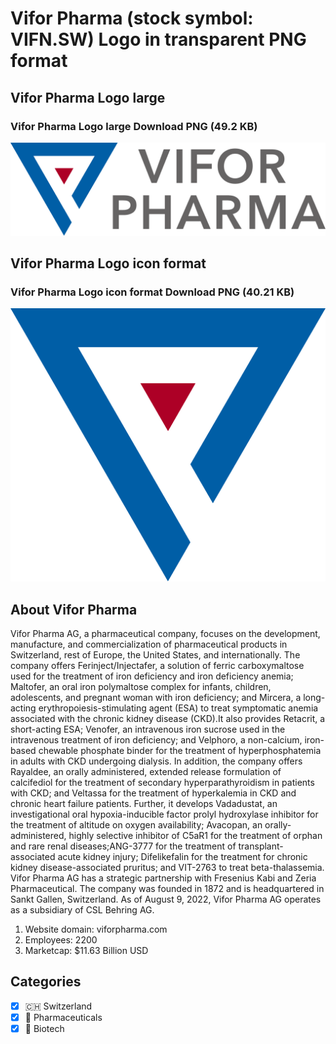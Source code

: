 # Vifor Pharma (stock symbol: VIFN.SW) Logo in transparent PNG format

## Vifor Pharma Logo large

### Vifor Pharma Logo large Download PNG (49.2 KB)

![Vifor Pharma Logo large Download PNG (49.2 KB)](/img/orig/VIFN.SW_BIG-185197d3.png)

## Vifor Pharma Logo icon format

### Vifor Pharma Logo icon format Download PNG (40.21 KB)

![Vifor Pharma Logo icon format Download PNG (40.21 KB)](/img/orig/VIFN.SW-a9192e2b.png)

## About Vifor Pharma

Vifor Pharma AG, a pharmaceutical company, focuses on the development, manufacture, and commercialization of pharmaceutical products in Switzerland, rest of Europe, the United States, and internationally. The company offers Ferinject/Injectafer, a solution of ferric carboxymaltose used for the treatment of iron deficiency and iron deficiency anemia; Maltofer, an oral iron polymaltose complex for infants, children, adolescents, and pregnant woman with iron deficiency; and Mircera, a long-acting erythropoiesis-stimulating agent (ESA) to treat symptomatic anemia associated with the chronic kidney disease (CKD).It also provides Retacrit, a short-acting ESA; Venofer, an intravenous iron sucrose used in the intravenous treatment of iron deficiency; and Velphoro, a non-calcium, iron-based chewable phosphate binder for the treatment of hyperphosphatemia in adults with CKD undergoing dialysis. In addition, the company offers Rayaldee, an orally administered, extended release formulation of calcifediol for the treatment of secondary hyperparathyroidism in patients with CKD; and Veltassa for the treatment of hyperkalemia in CKD and chronic heart failure patients. Further, it develops Vadadustat, an investigational oral hypoxia-inducible factor prolyl hydroxylase inhibitor for the treatment of altitude on oxygen availability; Avacopan, an orally-administered, highly selective inhibitor of C5aR1 for the treatment of orphan and rare renal diseases;ANG-3777 for the treatment of transplant-associated acute kidney injury; Difelikefalin for the treatment for chronic kidney disease-associated pruritus; and VIT-2763 to treat beta-thalassemia. Vifor Pharma AG has a strategic partnership with Fresenius Kabi and Zeria Pharmaceutical. The company was founded in 1872 and is headquartered in Sankt Gallen, Switzerland. As of August 9, 2022, Vifor Pharma AG operates as a subsidiary of CSL Behring AG.

1. Website domain: viforpharma.com
2. Employees: 2200
3. Marketcap: $11.63 Billion USD


## Categories
- [x] 🇨🇭 Switzerland
- [x] 💊 Pharmaceuticals
- [x] 🧬 Biotech
